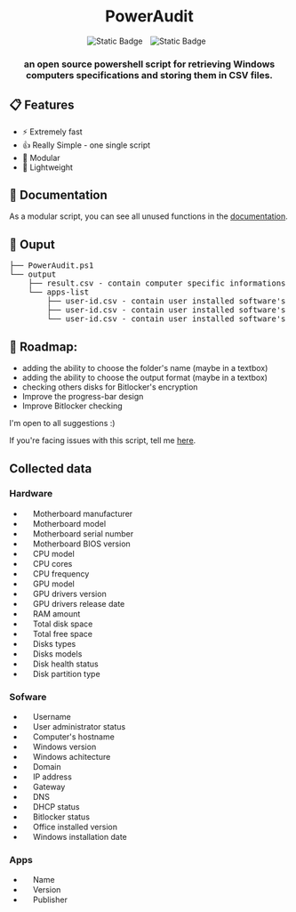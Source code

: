 <div align="center">
<h1>PowerAudit</h1>
<img alt="Static Badge" src="https://img.shields.io/badge/windows_version-8.1_%7C_10_%7C_11-green?style=for-the-badge&logo=windows&labelColor=%23313244&color=%2389dceb" style="margin-right: 10px">
<img alt="Static Badge" src="https://img.shields.io/badge/Release-v0.5-green?style=for-the-badge&labelColor=%23313244&color=%23a6e3a1" style="margin-right: 10px">
<h3>
an open source powershell script for retrieving Windows computers specifications and storing them in CSV files.
</h3>
</div>

## 📋 Features

- ⚡ Extremely fast
- 👍 Really Simple - one single script
- 🔧 Modular
- 🍃 Lightweight

## 📓 Documentation
As a modular script, you can see all unused functions in the [documentation](https://github.com/Yelodress/PowerShell-Audit-Tool/wiki/Documentation).

## 📁 Ouput
<pre>
├── PowerAudit.ps1
└── output
    ├── result.csv - contain computer specific informations
    └── apps-list
        ├── user-id.csv - contain user installed software's 
        ├── user-id.csv - contain user installed software's
        └── user-id.csv - contain user installed software's
</pre>

## 🚧 Roadmap:
- adding the ability to choose the folder's name (maybe in a textbox)
- adding the ability to choose the output format (maybe in a textbox)
- checking others disks for Bitlocker's encryption
- Improve the progress-bar design
- Improve Bitlocker checking


I'm open to all suggestions :)

If you're facing issues with this script, tell me [here](https://github.com/Yelodress/PowerShell-Audit-Tool/issues).

## Collected data 
### Hardware
- <img src="https://api.iconify.design/bi:motherboard-fill.svg?color=%23cdd6f4" height="15" alt=""> Motherboard manufacturer
- <img src="https://api.iconify.design/bi:motherboard-fill.svg?color=%23cdd6f4" height="15" alt=""> Motherboard model
- <img src="https://api.iconify.design/bi:motherboard-fill.svg?color=%23cdd6f4" height="15" alt=""> Motherboard serial number
- <img src="https://api.iconify.design/bi:motherboard-fill.svg?color=%23cdd6f4" height="15" alt=""> Motherboard BIOS version
- <img src="https://api.iconify.design/ri:cpu-line.svg?color=%23cdd6f4" height="15" alt=""> CPU model
- <img src="https://api.iconify.design/ri:cpu-line.svg?color=%23cdd6f4" height="15" alt=""> CPU cores
- <img src="https://api.iconify.design/ri:cpu-line.svg?color=%23cdd6f4" height="15" alt=""> CPU frequency
- <img src="https://api.iconify.design/bi:gpu-card.svg?color=%23cdd6f4" height="15" alt=""> GPU model
- <img src="https://api.iconify.design/bi:gpu-card.svg?color=%23cdd6f4" height="15" alt=""> GPU drivers version
- <img src="https://api.iconify.design/bi:gpu-card.svg?color=%23cdd6f4" height="15"  alt=""> GPU drivers release date
- <img src="https://api.iconify.design/clarity:memory-solid.svg?color=%23cdd6f4" height="15"  alt=""> RAM amount
- <img src="https://api.iconify.design/mdi:harddisk.svg?color=%23cdd6f4" height="15"  alt=""> Total disk space
- <img src="https://api.iconify.design/mdi:harddisk.svg?color=%23cdd6f4" height="15"  alt=""> Total free space
- <img src="https://api.iconify.design/mdi:harddisk.svg?color=%23cdd6f4" height="15"  alt=""> Disks types
- <img src="https://api.iconify.design/mdi:harddisk.svg?color=%23cdd6f4" height="15"  alt=""> Disks models
- <img src="https://api.iconify.design/mdi:harddisk.svg?color=%23cdd6f4" height="15"  alt=""> Disk health status
- <img src="https://api.iconify.design/mdi:harddisk.svg?color=%23cdd6f4" height="15"  alt=""> Disk partition type
### Sofware
- <img src="https://api.iconify.design/mdi:account.svg?color=%23cdd6f4" height="15"  alt=""> Username
- <img src="https://api.iconify.design/material-symbols:admin-panel-settings.svg?color=%23cdd6f4" height="15"  alt=""> User administrator status
- <img src="https://api.iconify.design/ph:computer-tower-fill.svg?color=%23cdd6f4" height="15"  alt=""> Computer's hostname
- <img src="https://api.iconify.design/mdi:microsoft-windows.svg?color=%23cdd6f4" height="15"  alt=""> Windows version
- <img src="https://api.iconify.design/mdi:microsoft-windows.svg?color=%23cdd6f4" height="15"  alt=""> Windows achitecture
- <img src="https://api.iconify.design/material-symbols:domain.svg?color=%23cdd6f4" height="15"  alt=""> Domain
- <img src="https://api.iconify.design/mdi:ip-network.svg?color=%23cdd6f4" height="15"  alt=""> IP address
- <img src="https://api.iconify.design/material-symbols:router.svg?color=%23cdd6f4" height="15"  alt=""> Gateway
- <img src="https://api.iconify.design/material-symbols:dns.svg?color=%23cdd6f4" height="15"  alt=""> DNS
- <img src="https://api.iconify.design/mdi:server.svg?color=%23cdd6f4" height="15"  alt=""> DHCP status
- <img src="https://api.iconify.design/material-symbols:lock.svg?color=%23cdd6f4" height="15"  alt=""> Bitlocker status
- <img src="https://api.iconify.design/mdi:microsoft-office.svg?color=%23cdd6f4" height="15"  alt=""> Office installed version
- <img src="https://api.iconify.design/material-symbols:calendar-month.svg?color=%23cdd6f4" height="15"  alt=""> Windows installation date
### Apps
- <img src="https://api.iconify.design/mdi:file.svg?color=%23cdd6f4" height="15"  alt=""> Name
- <img src="https://api.iconify.design/mdi:file-arrow-left-right.svg?color=%23cdd6f4" height="15"  alt=""> Version
- <img src="https://api.iconify.design/mdi:file-account.svg?color=%23cdd6f4" height="15"  alt=""> Publisher
